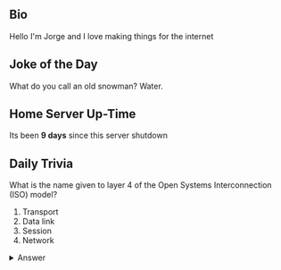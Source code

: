 ## Bio

Hello I'm Jorge and I love making things for the internet

## Joke of the Day

What do you call an old snowman? Water.

## Home Server Up-Time

Its been **9 days** since this server shutdown


## Daily Trivia

What is the name given to layer 4 of the Open Systems Interconnection (ISO) model?
 1. Transport
 2. Data link
 3. Session
 4. Network

<details>
  <summary>Answer</summary>
  Transport
</details>

